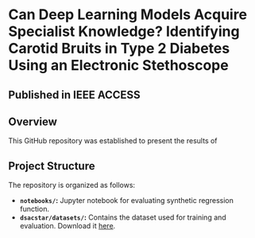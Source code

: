 # Can Deep Learning Models Acquire Specialist Knowledge? Identifying Carotid Bruits in Type 2 Diabetes Using an Electronic Stethoscope
## Published in IEEE ACCESS

## Overview
This GitHub repository was established to present the results of

## Project Structure

The repository is organized as follows:

- **`notebooks/`:** Jupyter notebook for evaluating synthetic regression function.
- **`dsacstar/datasets/`:** Contains the dataset used for training and evaluation. Download it [here](https://drive.google.com/drive/folders/1gmG9rt5aMVg3q7bw8znn199JmglB9x5I?usp=sharing).
